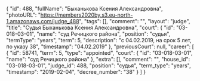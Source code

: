{
    "id": 488,
    "fullName": "Быханькова Ксения Александровна",
    "photoURL": "https://members2020by.s3.eu-north-1.amazonaws.com/judge_488",
    "tags": [],
    "comment": "",
    "layout": "judge",
    "title": "Судья Быханькова Ксения Александровна",
    "court": {
        "id": "03-018-03-01",
        "name": "суд Речицкого района",
        "position": "судья",
        "termType": "years",
        "term": 5,
        "description": "c 04.02.2019, на срок 5 лет, по указу 38",
        "timestamp": "04.02.2019"
    },
    "previousCourt": null,
    "career": [
        {
            "id": 58741,
            "term": 5,
            "type": "appointed",
            "court": {
                "id": "03-018-03-01",
                "name": "суд Речицкого района"
            },
            "extra": [],
            "comment": "",
            "house_id": "03-018-03-01",
            "judge_id": 488,
            "position": "судья",
            "term_type": "years",
            "timestamp": "2019-02-04",
            "decree_number": "38"
        }
    ]
}